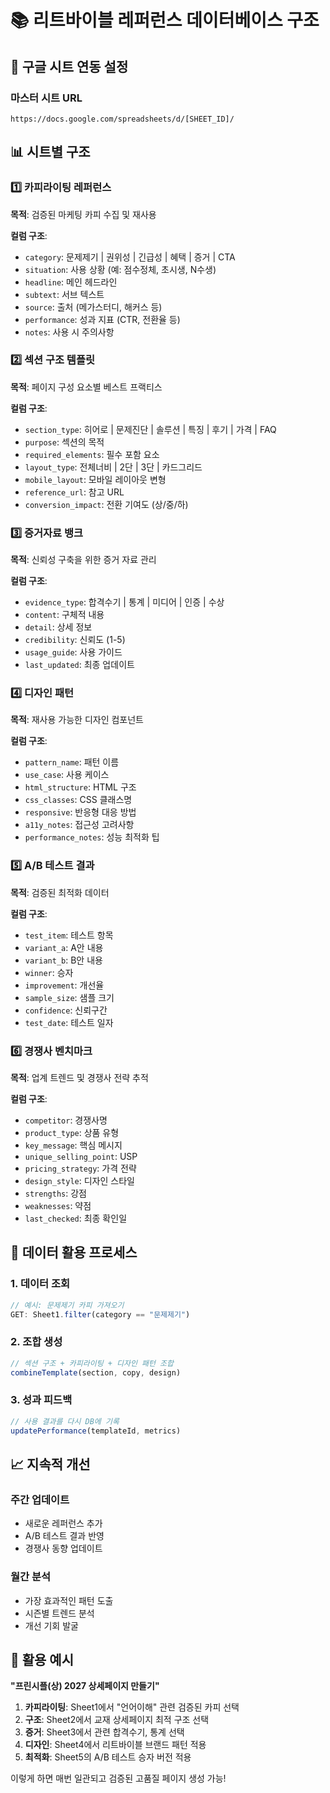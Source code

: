# 📚 리트바이블 레퍼런스 데이터베이스 구조

## 🔗 구글 시트 연동 설정

### 마스터 시트 URL
```
https://docs.google.com/spreadsheets/d/[SHEET_ID]/
```

## 📊 시트별 구조

### 1️⃣ 카피라이팅 레퍼런스
**목적**: 검증된 마케팅 카피 수집 및 재사용

**컬럼 구조**:
- `category`: 문제제기 | 권위성 | 긴급성 | 혜택 | 증거 | CTA
- `situation`: 사용 상황 (예: 점수정체, 초시생, N수생)
- `headline`: 메인 헤드라인
- `subtext`: 서브 텍스트
- `source`: 출처 (메가스터디, 해커스 등)
- `performance`: 성과 지표 (CTR, 전환율 등)
- `notes`: 사용 시 주의사항

### 2️⃣ 섹션 구조 템플릿
**목적**: 페이지 구성 요소별 베스트 프랙티스

**컬럼 구조**:
- `section_type`: 히어로 | 문제진단 | 솔루션 | 특징 | 후기 | 가격 | FAQ
- `purpose`: 섹션의 목적
- `required_elements`: 필수 포함 요소
- `layout_type`: 전체너비 | 2단 | 3단 | 카드그리드
- `mobile_layout`: 모바일 레이아웃 변형
- `reference_url`: 참고 URL
- `conversion_impact`: 전환 기여도 (상/중/하)

### 3️⃣ 증거자료 뱅크
**목적**: 신뢰성 구축을 위한 증거 자료 관리

**컬럼 구조**:
- `evidence_type`: 합격수기 | 통계 | 미디어 | 인증 | 수상
- `content`: 구체적 내용
- `detail`: 상세 정보
- `credibility`: 신뢰도 (1-5)
- `usage_guide`: 사용 가이드
- `last_updated`: 최종 업데이트

### 4️⃣ 디자인 패턴
**목적**: 재사용 가능한 디자인 컴포넌트

**컬럼 구조**:
- `pattern_name`: 패턴 이름
- `use_case`: 사용 케이스
- `html_structure`: HTML 구조
- `css_classes`: CSS 클래스명
- `responsive`: 반응형 대응 방법
- `a11y_notes`: 접근성 고려사항
- `performance_notes`: 성능 최적화 팁

### 5️⃣ A/B 테스트 결과
**목적**: 검증된 최적화 데이터

**컬럼 구조**:
- `test_item`: 테스트 항목
- `variant_a`: A안 내용
- `variant_b`: B안 내용
- `winner`: 승자
- `improvement`: 개선율
- `sample_size`: 샘플 크기
- `confidence`: 신뢰구간
- `test_date`: 테스트 일자

### 6️⃣ 경쟁사 벤치마크
**목적**: 업계 트렌드 및 경쟁사 전략 추적

**컬럼 구조**:
- `competitor`: 경쟁사명
- `product_type`: 상품 유형
- `key_message`: 핵심 메시지
- `unique_selling_point`: USP
- `pricing_strategy`: 가격 전략
- `design_style`: 디자인 스타일
- `strengths`: 강점
- `weaknesses`: 약점
- `last_checked`: 최종 확인일

## 🔄 데이터 활용 프로세스

### 1. 데이터 조회
```javascript
// 예시: 문제제기 카피 가져오기
GET: Sheet1.filter(category == "문제제기")
```

### 2. 조합 생성
```javascript
// 섹션 구조 + 카피라이팅 + 디자인 패턴 조합
combineTemplate(section, copy, design)
```

### 3. 성과 피드백
```javascript
// 사용 결과를 다시 DB에 기록
updatePerformance(templateId, metrics)
```

## 📈 지속적 개선

### 주간 업데이트
- 새로운 레퍼런스 추가
- A/B 테스트 결과 반영
- 경쟁사 동향 업데이트

### 월간 분석
- 가장 효과적인 패턴 도출
- 시즌별 트렌드 분석
- 개선 기회 발굴

## 🎯 활용 예시

**"프린시플(상) 2027 상세페이지 만들기"**

1. **카피라이팅**: Sheet1에서 "언어이해" 관련 검증된 카피 선택
2. **구조**: Sheet2에서 교재 상세페이지 최적 구조 선택
3. **증거**: Sheet3에서 관련 합격수기, 통계 선택
4. **디자인**: Sheet4에서 리트바이블 브랜드 패턴 적용
5. **최적화**: Sheet5의 A/B 테스트 승자 버전 적용

이렇게 하면 매번 일관되고 검증된 고품질 페이지 생성 가능!